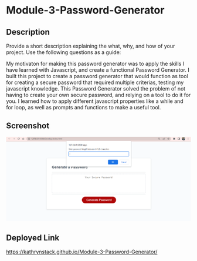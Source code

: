 # Module-3-Password-Generator

## Description

Provide a short description explaining the what, why, and how of your project. Use the following questions as a guide:

My motivaton for making this password generator was to apply the skills I have learned with Javascript, and create a functional Password Generator. 
I built this project to create a password generator that would function as tool for creating a secure password that required multiple criterias, testing my javascript knowledge.
This Password Generator solved the problem of not having to create your own secure password, and relying on a tool to do it for you.
I learned how to apply different javascript properties like a while and for loop, as well as prompts and functions to make a useful tool.



## Screenshot

![Password Generator Screenshot](assets/password%20generator.PNG)

## Deployed Link

https://kathrynstack.github.io/Module-3-Password-Generator/ 
